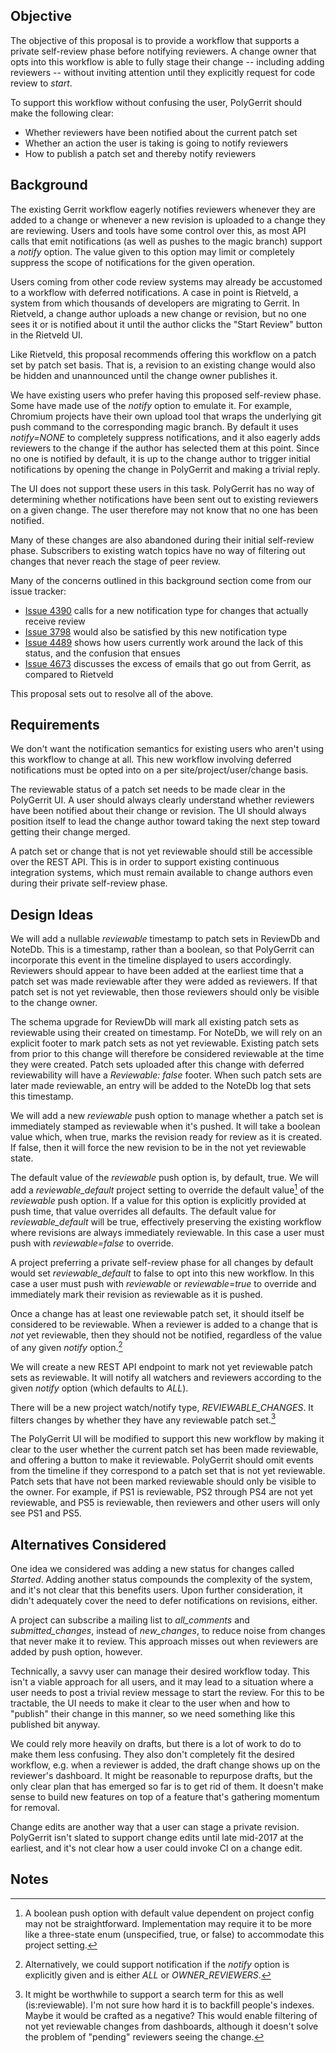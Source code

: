 ## Objective

The objective of this proposal is to provide a workflow that supports a private
self-review phase before notifying reviewers. A change owner that opts into this
workflow is able to fully stage their change -- including adding reviewers --
without inviting attention until they explicitly request for code review to
*start*.

To support this workflow without confusing the user, PolyGerrit should make the
following clear:

*   Whether reviewers have been notified about the current patch set
*   Whether an action the user is taking is going to notify reviewers
*   How to publish a patch set and thereby notify reviewers

## Background

The existing Gerrit workflow eagerly notifies reviewers whenever they are added
to a change or whenever a new revision is uploaded to a change they are
reviewing. Users and tools have some control over this, as most API calls that
emit notifications (as well as pushes to the magic branch) support a *notify*
option. The value given to this option may limit or completely suppress the
scope of notifications for the given operation.

Users coming from other code review systems may already be accustomed to a
workflow with deferred notifications. A case in point is Rietveld, a system from
which thousands of developers are migrating to Gerrit. In Rietveld, a change
author uploads a new change or revision, but no one sees it or is notified about
it until the author clicks the "Start Review" button in the Rietveld UI.

Like Rietveld, this proposal recommends offering this workflow on a patch set
by patch set basis. That is, a revision to an existing change would also be
hidden and unannounced until the change owner publishes it.

We have existing users who prefer having this proposed self-review phase. Some
have made use of the *notify* option to emulate it. For example, Chromium
projects have their own upload tool that wraps the underlying git push command
to the corresponding magic branch. By default it uses *notify=NONE* to
completely suppress notifications, and it also eagerly adds reviewers to the
change if the author has selected them at this point. Since no one is notified
by default, it is up to the change author to trigger initial notifications by
opening the change in PolyGerrit and making a trivial reply.

The UI does not support these users in this task. PolyGerrit has no way of
determining whether notifications have been sent out to existing reviewers on a
given change. The user therefore may not know that no one has been notified.

Many of these changes are also abandoned during their initial self-review phase.
Subscribers to existing watch topics have no way of filtering out changes that
never reach the stage of peer review.

Many of the concerns outlined in this background section come from our issue
tracker:

*   [Issue 4390](https://bugs.chromium.org/p/gerrit/issues/detail?id=4390) calls
    for a new notification type for changes that actually receive review
*   [Issue 3798](https://bugs.chromium.org/p/gerrit/issues/detail?id=3798) would
    also be satisfied by this new notification type
*   [Issue 4489](https://bugs.chromium.org/p/gerrit/issues/detail?id=4489) shows
    how users currently work around the lack of this status, and the confusion
    that ensues
*   [Issue 4673](https://bugs.chromium.org/p/gerrit/issues/detail?id=4673)
    discusses the excess of emails that go out from Gerrit, as compared to
    Rietveld

This proposal sets out to resolve all of the above.

## Requirements

We don't want the notification semantics for existing users who aren't using
this workflow to change at all. This new workflow involving deferred
notifications must be opted into on a per site/project/user/change basis.

The reviewable status of a patch set needs to be made clear in the PolyGerrit
UI. A user should always clearly understand whether reviewers have been notified
about their change or revision. The UI should always position itself to lead the
change author toward taking the next step toward getting their change merged.

A patch set or change that is not yet reviewable should still be accessible over
the REST API. This is in order to support existing continuous integration
systems, which must remain available to change authors even during their private
self-review phase.

## Design Ideas

We will add a nullable *reviewable* timestamp to patch sets in ReviewDb and
NoteDb. This is a timestamp, rather than a boolean, so that PolyGerrit can
incorporate this event in the timeline displayed to users accordingly. Reviewers
should appear to have been added at the earliest time that a patch set was made
reviewable after they were added as reviewers. If that patch set is not yet
reviewable, then those reviewers should only be visible to the change owner.

The schema upgrade for ReviewDb will mark all existing patch sets as reviewable
using their created on timestamp. For NoteDb, we will rely on an explicit footer
to mark patch sets as not yet reviewable. Existing patch sets from prior to this
change will therefore be considered reviewable at the time they were created.
Patch sets uploaded after this change with deferred reviewability will have a
*Reviewable: false* footer. When such patch sets are later made reviewable, an
entry will be added to the NoteDb log that sets this timestamp.

We will add a new *reviewable* push option to manage whether a patch set is
immediately stamped as reviewable when it's pushed. It will take a boolean value
which, when true, marks the revision ready for review as it is created. If
false, then it will force the new revision to be in the not yet reviewable
state.

The default value of the *reviewable* push option is, by default, true. We will
add a *reviewable_default* project setting to override the default value[^1] of
the *reviewable* push option. If a value for this option is explicitly provided
at push time, that value overrides all defaults. The default value for
*reviewable_default* will be true, effectively preserving the existing workflow
where revisions are always immediately reviewable. In this case a user must push
with *reviewable=false* to override.

A project preferring a private self-review phase for all changes by default
would set *reviewable_default* to false to opt into this new workflow. In this
case a user must push with *reviewable* or *reviewable=true* to override and
immediately mark their revision as reviewable as it is pushed.

Once a change has at least one reviewable patch set, it should itself be
considered to be reviewable. When a reviewer is added to a change that is *not*
yet reviewable, then they should not be notified, regardless of the value of any
given *notify* option.[^2]

We will create a new REST API endpoint to mark not yet reviewable patch sets as
reviewable. It will notify all watchers and reviewers according to the given
*notify* option (which defaults to *ALL*).

There will be a new project watch/notify type, *REVIEWABLE_CHANGES*. It filters
changes by whether they have any reviewable patch set.[^3]

The PolyGerrit UI will be modified to support this new workflow by making it
clear to the user whether the current patch set has been made reviewable, and
offering a button to make it reviewable. PolyGerrit should omit events from the
timeline if they correspond to a patch set that is not yet reviewable. Patch
sets that have not been marked reviewable should only be visible to the owner.
For example, if PS1 is reviewable, PS2 through PS4 are not yet reviewable, and
PS5 is reviewable, then reviewers and other users will only see PS1 and PS5.

## Alternatives Considered

One idea we considered was adding a new status for changes called *Started*.
Adding another status compounds the complexity of the system, and it's not clear
that this benefits users. Upon further consideration, it didn't adequately cover
the need to defer notifications on revisions, either.

A project can subscribe a mailing list to *all_comments* and
*submitted_changes*, instead of *new_changes*, to reduce noise from changes that
never make it to review. This approach misses out when reviewers are added by
push option, however.

Technically, a savvy user can manage their desired workflow today. This isn't a
viable approach for all users, and it may lead to a situation where a user needs
to post a trivial review message to start the review. For this to be tractable,
the UI needs to make it clear to the user when and how to "publish" their
change in this manner, so we need something like this published bit anyway.

We could rely more heavily on drafts, but there is a lot of work to do to make
them less confusing. They also don't completely fit the desired workflow, e.g.
when a reviewer is added, the draft change shows up on the reviewer's dashboard.
It might be reasonable to repurpose drafts, but the only clear plan that has
emerged so far is to get rid of them. It doesn't make sense to build new
features on top of a feature that's gathering momentum for removal.

Change edits are another way that a user can stage a private revision.
PolyGerrit isn't slated to support change edits until late mid-2017 at the
earliest, and it's not clear how a user could invoke CI on a change edit.

## Notes

[^1]:
     A boolean push option with default value dependent on project config may
     not be straightforward. Implementation may require it to be more like a
     three-state enum (unspecified, true, or false) to accommodate this project
     setting.

[^2]:
     Alternatively, we could support notification if the *notify* option is
     explicitly given and is either *ALL* or *OWNER_REVIEWERS*.

[^3]:
     It might be worthwhile to support a search term for this as well
     (is:reviewable). I'm not sure how hard it is to backfill people's indexes.
     Maybe it would be crafted as a negative? This would enable filtering of not
     yet reviewable changes from dashboards, although it doesn't solve the
     problem of "pending" reviewers seeing the change.
